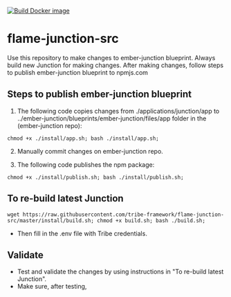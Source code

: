 [![Build Docker image](https://github.com/tribe-framework/junction/actions/workflows/docker-publish.yml/badge.svg)](https://github.com/tribe-framework/junction/actions/workflows/docker-publish.yml)

# flame-junction-src

Use this repository to make changes to ember-junction blueprint. Always build new Junction for making changes. After making changes, follow steps to publish ember-junction blueprint to npmjs.com

## Steps to publish ember-junction blueprint

1. The following code copies changes from ./applications/junction/app to ../ember-junction/blueprints/ember-junction/files/app folder in the (ember-junction repo):

```
chmod +x ./install/app.sh; bash ./install/app.sh;
```

2. Manually commit changes on ember-junction repo.

3. The following code publishes the npm package:

```
chmod +x ./install/publish.sh; bash ./install/publish.sh;
```

## To re-build latest Junction

```
wget https://raw.githubusercontent.com/tribe-framework/flame-junction-src/master/install/build.sh; chmod +x build.sh; bash ./build.sh;
```

- Then fill in the .env file with Tribe credentials.

## Validate

- Test and validate the changes by using instructions in "To re-build latest Junction".
- Make sure, after testing,
